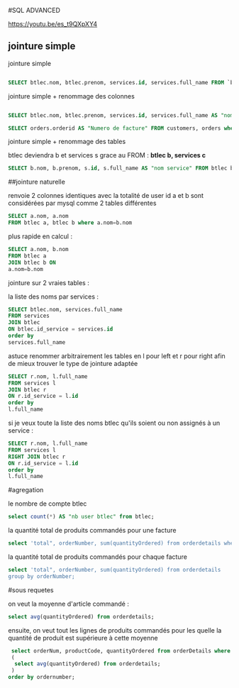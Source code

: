 #SQL ADVANCED

https://youtu.be/es_t9QXpXY4

## jointure simple

jointure simple

```sql

SELECT btlec.nom, btlec.prenom, services.id, services.full_name FROM `btlec`, services where btlec.id_service=services.id;

```


jointure simple + renommage des colonnes
```sql

SELECT btlec.nom, btlec.prenom, services.id, services.full_name AS "nom service" FROM `btlec`, services where btlec.id_service=services.id

SELECT orders.orderid AS "Numero de facture" FROM customers, orders where customers.customerid=orders.customerid;

```

jointure simple + renommage des tables

btlec deviendra b et services s grace au FROM : **btlec b, services c**


```sql
SELECT b.nom, b.prenom, s.id, s.full_name AS "nom service" FROM btlec b, services s where b.id_service=s.id
```

##jointure naturelle


renvoie 2 colonnes identiques avec la totalité de user id
a et b sont considérées par mysql comme 2 tables différentes


```sql
SELECT a.nom, a.nom
FROM btlec a, btlec b where a.nom=b.nom
```



plus rapide en calcul :
```sql
SELECT a.nom, b.nom
FROM btlec a
JOIN btlec b ON 
a.nom=b.nom
```



jointure sur 2 vraies tables :

la liste des noms par services :



```sql
SELECT btlec.nom, services.full_name 
FROM services 
JOIN btlec
ON btlec.id_service = services.id
order by 
services.full_name 
```



astuce renommer arbitrairement les tables en l pour left et r pour right afin de mieux trouver le type de jointure adaptée



```sql
SELECT r.nom, l.full_name 
FROM services l 
JOIN btlec r
ON r.id_service = l.id
order by 
l.full_name
```



si je veux toute la liste des noms btlec qu'ils soient ou non assignés à un service :



```sql
SELECT r.nom, l.full_name 
FROM services l 
RIGHT JOIN btlec r
ON r.id_service = l.id
order by 
l.full_name
```




#agregation

le nombre de compte btlec


```sql
select count(*) AS "nb user btlec" from btlec;
```




la quantité total de produits commandés pour une facture



```sql
select 'total", orderNumber, sum(quantityOrdered) from orderdetails where ordernumber= 10100;
```



la quantité total de produits commandés pour chaque facture



```sql
select 'total", orderNumber, sum(quantityOrdered) from orderdetails 
group by orderNumber;
```




#sous requetes

on veut la moyenne d'article commandé :


```sql
select avg(quantityOrdered) from orderdetails;
```
 ensuite, on veut tout les lignes de produits commandés pour les quelle la quantité de produit est supérieure à cette moyenne
 
 


```sql
 select orderNum, productCode, quantityOrdered from orderDetails where quantityOrdered >
 (
  select avg(quantityOrdered) from orderdetails;
 )
order by ordernumber;

```







